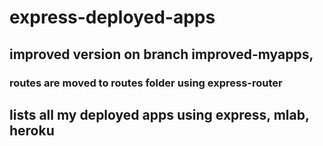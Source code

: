 # express-deployed-apps
## improved version on branch improved-myapps,
### routes are moved to routes folder using express-router
## lists all my deployed apps using express, mlab, heroku
